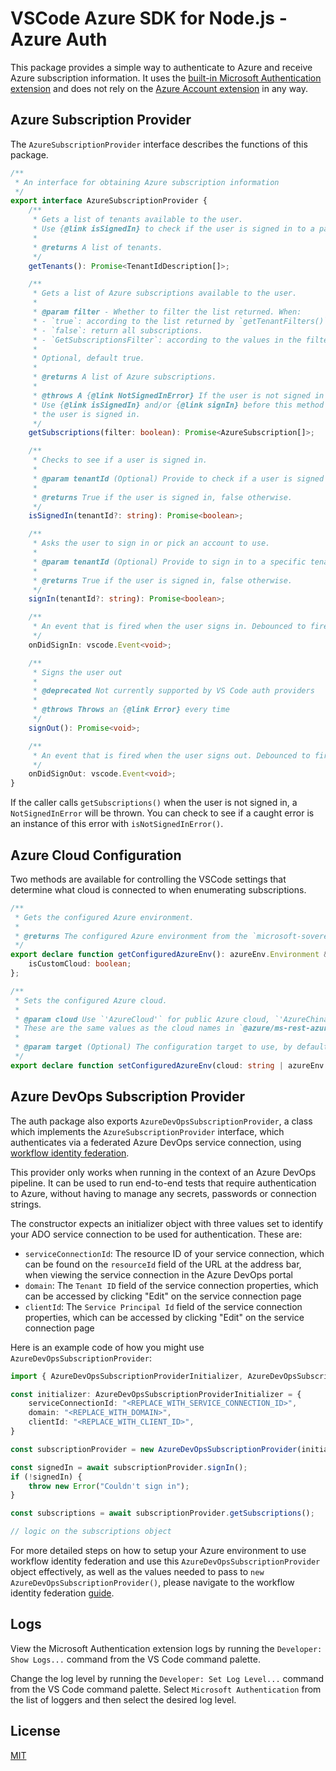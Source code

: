 # VSCode Azure SDK for Node.js - Azure Auth

This package provides a simple way to authenticate to Azure and receive Azure subscription information. It uses the [built-in Microsoft Authentication extension](https://github.com/microsoft/vscode/tree/main/extensions/microsoft-authentication) and does not rely on the [Azure Account extension](https://marketplace.visualstudio.com/items?itemName=ms-vscode.azure-account) in any way.

## Azure Subscription Provider

The `AzureSubscriptionProvider` interface describes the functions of this package.

```typescript
/**
 * An interface for obtaining Azure subscription information
 */
export interface AzureSubscriptionProvider {
    /**
     * Gets a list of tenants available to the user.
     * Use {@link isSignedIn} to check if the user is signed in to a particular tenant.
     *
     * @returns A list of tenants.
     */
    getTenants(): Promise<TenantIdDescription[]>;

    /**
     * Gets a list of Azure subscriptions available to the user.
     *
     * @param filter - Whether to filter the list returned. When:
     * - `true`: according to the list returned by `getTenantFilters()` and `getSubscriptionFilters()`.
     * - `false`: return all subscriptions.
     * - `GetSubscriptionsFilter`: according to the values in the filter.
     *
     * Optional, default true.
     *
     * @returns A list of Azure subscriptions.
     *
     * @throws A {@link NotSignedInError} If the user is not signed in to Azure.
     * Use {@link isSignedIn} and/or {@link signIn} before this method to ensure
     * the user is signed in.
     */
    getSubscriptions(filter: boolean): Promise<AzureSubscription[]>;

    /**
     * Checks to see if a user is signed in.
     *
     * @param tenantId (Optional) Provide to check if a user is signed in to a specific tenant.
     *
     * @returns True if the user is signed in, false otherwise.
     */
    isSignedIn(tenantId?: string): Promise<boolean>;

    /**
     * Asks the user to sign in or pick an account to use.
     *
     * @param tenantId (Optional) Provide to sign in to a specific tenant.
     *
     * @returns True if the user is signed in, false otherwise.
     */
    signIn(tenantId?: string): Promise<boolean>;

    /**
     * An event that is fired when the user signs in. Debounced to fire at most once every 5 seconds.
     */
    onDidSignIn: vscode.Event<void>;

    /**
     * Signs the user out
     *
     * @deprecated Not currently supported by VS Code auth providers
     *
     * @throws Throws an {@link Error} every time
     */
    signOut(): Promise<void>;

    /**
     * An event that is fired when the user signs out. Debounced to fire at most once every 5 seconds.
     */
    onDidSignOut: vscode.Event<void>;
}
```

If the caller calls `getSubscriptions()` when the user is not signed in, a `NotSignedInError` will be thrown. You can check to see if a caught error is an instance of this error with `isNotSignedInError()`.

## Azure Cloud Configuration
Two methods are available for controlling the VSCode settings that determine what cloud is connected to when enumerating subscriptions.

```typescript
/**
 * Gets the configured Azure environment.
 *
 * @returns The configured Azure environment from the `microsoft-sovereign-cloud.endpoint` setting.
 */
export declare function getConfiguredAzureEnv(): azureEnv.Environment & {
    isCustomCloud: boolean;
};

/**
 * Sets the configured Azure cloud.
 *
 * @param cloud Use `'AzureCloud'` for public Azure cloud, `'AzureChinaCloud'` for Azure China, or `'AzureUSGovernment'` for Azure US Government.
 * These are the same values as the cloud names in `@azure/ms-rest-azure-env`. For a custom cloud, use an instance of the `@azure/ms-rest-azure-env` `EnvironmentParameters`.
 *
 * @param target (Optional) The configuration target to use, by default {@link vscode.ConfigurationTarget.Global}.
 */
export declare function setConfiguredAzureEnv(cloud: string | azureEnv.EnvironmentParameters, target?: vscode.ConfigurationTarget): Promise<void>;
```

## Azure DevOps Subscription Provider

The auth package also exports `AzureDevOpsSubscriptionProvider`, a class which implements the `AzureSubscriptionProvider` interface, which authenticates via
a federated Azure DevOps service connection, using [workflow identity federation](https://learn.microsoft.com/entra/workload-id/workload-identity-federation).

This provider only works when running in the context of an Azure DevOps pipeline. It can be used to run end-to-end tests that require authentication to Azure,
without having to manage any secrets, passwords or connection strings.

The constructor expects an initializer object with three values set to identify your ADO service connection to be used for authentication.
These are:

- `serviceConnectionId`: The resource ID of your service connection, which can be found on the `resourceId` field of the URL at the address bar, when viewing the service connection in the Azure DevOps portal
- `domain`: The `Tenant ID` field of the service connection properties, which can be accessed by clicking "Edit" on the service connection page
- `clientId`: The `Service Principal Id` field of the service connection properties, which can be accessed by clicking "Edit" on the service connection page

Here is an example code of how you might use `AzureDevOpsSubscriptionProvider`:

```typescript
import { AzureDevOpsSubscriptionProviderInitializer, AzureDevOpsSubscriptionProvider } from "@microsoft/vscode-azext-azureauth";

const initializer: AzureDevOpsSubscriptionProviderInitializer = {
    serviceConnectionId: "<REPLACE_WITH_SERVICE_CONNECTION_ID>",
    domain: "<REPLACE_WITH_DOMAIN>",
    clientId: "<REPLACE_WITH_CLIENT_ID>",
}

const subscriptionProvider = new AzureDevOpsSubscriptionProvider(initializer);

const signedIn = await subscriptionProvider.signIn();
if (!signedIn) {
    throw new Error("Couldn't sign in");
}

const subscriptions = await subscriptionProvider.getSubscriptions();

// logic on the subscriptions object
```

For more detailed steps on how to setup your Azure environment to use workflow identity federation and use this `AzureDevOpsSubscriptionProvider` object effectively,
as well as the values needed to pass to `new AzureDevOpsSubscriptionProvider()`, please navigate to the workflow identity federation [guide](AzureFederatedCredentialsGuide.md).

## Logs

View the Microsoft Authentication extension logs by running the `Developer: Show Logs...` command from the VS Code command palette.

Change the log level by running the `Developer: Set Log Level...` command from the VS Code command palette. Select `Microsoft Authentication` from the list of loggers and then select the desired log level.

## License

[MIT](LICENSE.md)
